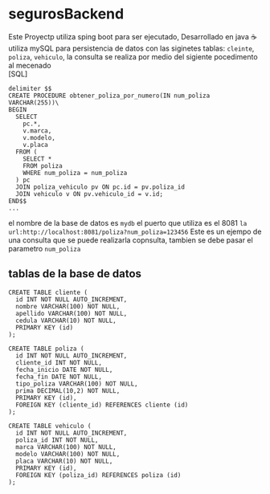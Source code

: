 # segurosBackend
Este Proyectp utiliza sping boot para ser ejecutado, Desarrollado en java ☕
utiliza mySQL para persistencia de datos con las siginetes tablas:
`cleinte`, `poliza`, `vehiculo`, la consulta se realiza por medio del sigiente pocedimento al mecenado\
[SQL]
```
delimiter $$
CREATE PROCEDURE obtener_poliza_por_numero(IN num_poliza VARCHAR(255))\
BEGIN
  SELECT
    pc.*,
    v.marca,
    v.modelo,
    v.placa
  FROM (
    SELECT *
    FROM poliza
    WHERE num_poliza = num_poliza
  ) pc
  JOIN poliza_vehiculo pv ON pc.id = pv.poliza_id
  JOIN vehiculo v ON pv.vehiculo_id = v.id;
END$$
...
````
el nombre de la base de datos es `mydb`
el puerto que utiliza es el 8081 
`la url:http://localhost:8081/poliza?num_poliza=123456`
Este es un ejempo de una consulta que se puede realizarla copnsulta, tambien se debe pasar el parametro `num_poliza`

## tablas de la base de datos 
```
CREATE TABLE cliente (
  id INT NOT NULL AUTO_INCREMENT,
  nombre VARCHAR(100) NOT NULL,
  apellido VARCHAR(100) NOT NULL,
  cedula VARCHAR(10) NOT NULL,
  PRIMARY KEY (id)
);

CREATE TABLE poliza (
  id INT NOT NULL AUTO_INCREMENT,
  cliente_id INT NOT NULL,
  fecha_inicio DATE NOT NULL,
  fecha_fin DATE NOT NULL,
  tipo_poliza VARCHAR(100) NOT NULL,
  prima DECIMAL(10,2) NOT NULL,
  PRIMARY KEY (id),
  FOREIGN KEY (cliente_id) REFERENCES cliente (id)
);

CREATE TABLE vehiculo (
  id INT NOT NULL AUTO_INCREMENT,
  poliza_id INT NOT NULL,
  marca VARCHAR(100) NOT NULL,
  modelo VARCHAR(100) NOT NULL,
  placa VARCHAR(10) NOT NULL,
  PRIMARY KEY (id),
  FOREIGN KEY (poliza_id) REFERENCES poliza (id)
);
````
